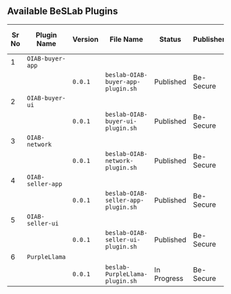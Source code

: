## Available BeSLab Plugins
| Sr No | Plugin Name | Version | File Name | Status | Publisher | Publish Date | Last Update Date | Links | Notes |
|-------|------------------|---------|-----------|--------|---------- |--------------|------------------|-------|-------|
| 1 | `OIAB-buyer-app` | | | | | | | | |
| | | `0.0.1` | `beslab-OIAB-buyer-app-plugin.sh` | Published | Be-Secure | | | | |
| 2 | `OIAB-buyer-ui` | | | | | | | | |
| | | `0.0.1` | `beslab-OIAB-buyer-ui-plugin.sh` | Published | Be-Secure | | | | |
| 3 | `OIAB-network` | | | | | | | | |
| | | `0.0.1` | `beslab-OIAB-network-plugin.sh` | Published | Be-Secure | | | | |
| 4 | `OIAB-seller-app` | | | | | | | | |
| | | `0.0.1` | `beslab-OIAB-seller-app-plugin.sh` | Published | Be-Secure | | | | |
| 5 | `OIAB-seller-ui` | | | | | | | | |
| | | `0.0.1` | `beslab-OIAB-seller-ui-plugin.sh` | Published | Be-Secure | | | | |
| 6 | `PurpleLlama` | | | | | | | | |
| | | `0.0.1` | `beslab-PurpleLlama-plugin.sh` | In Progress | Be-Secure | | | | |



